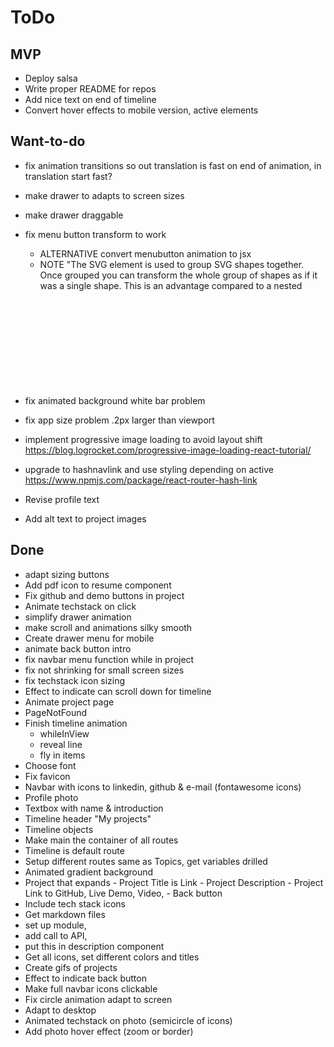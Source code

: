 # ToDo

## MVP

- Deploy salsa
- Write proper README for repos
- Add nice text on end of timeline
- Convert hover effects to mobile version, active elements

## Want-to-do

- fix animation transitions so out translation is fast on end of animation, in translation start fast?
- make drawer to adapts to screen sizes
- make drawer draggable
- fix menu button transform to work

  - ALTERNATIVE convert menubutton animation to jsx
  - NOTE "The SVG <g> element is used to group SVG shapes together. Once grouped you can transform the whole group of shapes as if it was a single shape. This is an advantage compared to a nested <svg> element which cannot be the target of transformation by itself."

- fix animated background white bar problem
- fix app size problem .2px larger than viewport
- implement progressive image loading to avoid layout shift
  https://blog.logrocket.com/progressive-image-loading-react-tutorial/

- upgrade to hashnavlink and use styling depending on active
  https://www.npmjs.com/package/react-router-hash-link
- Revise profile text
- Add alt text to project images

## Done

- adapt sizing buttons
- Add pdf icon to resume component
- Fix github and demo buttons in project
- Animate techstack on click
- simplify drawer animation
- make scroll and animations silky smooth
- Create drawer menu for mobile
- animate back button intro
- fix navbar menu function while in project
- fix not shrinking for small screen sizes
- fix techstack icon sizing
- Effect to indicate can scroll down for timeline
- Animate project page
- PageNotFound
- Finish timeline animation
  - whileInView
  - reveal line
  - fly in items
- Choose font
- Fix favicon
- Navbar with icons to linkedin, github & e-mail (fontawesome icons)
- Profile photo
- Textbox with name & introduction
- Timeline header "My projects"
- Timeline objects
- Make main the container of all routes
- Timeline is default route
- Setup different routes same as Topics, get variables drilled
- Animated gradient background
- Project that expands - Project Title is Link - Project Description - Project Link to GitHub, Live Demo, Video, - Back button
- Include tech stack icons
- Get markdown files
- set up module,
- add call to API,
- put this in description component
- Get all icons, set different colors and titles
- Create gifs of projects
- Effect to indicate back button
- Make full navbar icons clickable
- Fix circle animation adapt to screen
- Adapt to desktop
- Animated techstack on photo (semicircle of icons)
- Add photo hover effect (zoom or border)
